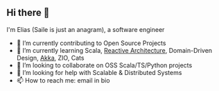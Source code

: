 ## Hi there 👋

I'm Elias (Saile is just an anagram), a software engineer

- 🔭 I’m currently contributing to Open Source Projects 
- 🌱 I’m currently learning Scala, [Reactive Architecture](https://akkademy.akka.io/share/v1/gamification/assigned_badge/6fa00fc6-fedf-4dbe-9647-812dc5cc6369/shared?lang=en&t=1726001110934), Domain-Driven Design, [Akka](https://akkademy.akka.io/share/v1/gamification/assigned_badge/95b11c88-9c3d-4e86-a422-b283b2d33ae7/shared?lang=en&t=1726001077112), ZIO, Cats
- 👯 I’m looking to collaborate on OSS Scala/TS/Python projects
- 🤔 I’m looking for help with Scalable & Distributed Systems
- 📫 How to reach me: email in bio
